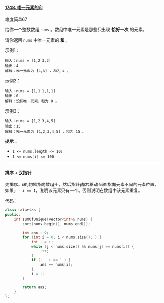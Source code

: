 #### [1748. 唯一元素的和](https://leetcode.cn/problems/sum-of-unique-elements/)

难度简单67

给你一个整数数组 `nums` 。数组中唯一元素是那些只出现 **恰好一次** 的元素。

请你返回 `nums` 中唯一元素的 **和** 。

示例1：

```
输入：nums = [1,2,3,2]
输出：4
解释：唯一元素为 [1,3] ，和为 4 。
```

示例2：

```
输入：nums = [1,1,1,1,1]
输出：0
解释：没有唯一元素，和为 0 。
```

示例3：

```
输入：nums = [1,2,3,4,5]
输出：15
解释：唯一元素为 [1,2,3,4,5] ，和为 15 。
```

**提示：**

- `1 <= nums.length <= 100`
- `1 <= nums[i] <= 100`

---

#### 排序 + 双指针

先排序。i和j初始指向数组头，然后指针j向右移动至和i指向元素不同的元素位置。如果`j - i == 1`，说明该元素只有一个。否则说明在数组中该元素重复。

代码：

```c++
class Solution {
public:
    int sumOfUnique(vector<int>& nums) {
        sort(nums.begin(), nums.end());

        int ans = 0;
        for (int i = 0; i < nums.size(); ) {
            int j = i;
            while (j < nums.size() && nums[j] == nums[i]) {
                j++;
            }
            if (j - i == 1 ) {
                ans += nums[i];
            }
            i = j;
        }

        return ans;
    }
};
```

